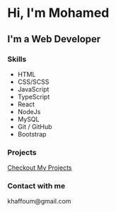 <h1>Hi, I'm Mohamed</h1>
<h2>I'm a Web Developer</h2>
  <h3>Skills</h3>
  <ul>
    <li>HTML</li>
    <li>CSS/SCSS</li>
    <li>JavaScript</li>
    <li>TypeScript</li>
    <li>React</li>
    <li>NodeJs</li>
    <li>MySQL</li>
    <li>Git / GitHub</li>
    <li>Bootstrap</li>
  </ul>

  <h3>Projects</h3>

  <a href="https://portfolio-moha.herokuapp.com/" >Checkout My Projects</a>

  <h3 >Contact with me</h3>

  <p>khaffoum@gmail.com</p>
